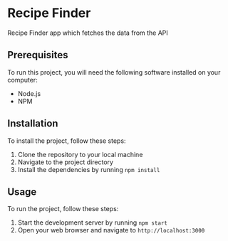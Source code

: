 # Recipe Finder

Recipe Finder app which fetches the data from the API

## Prerequisites

To run this project, you will need the following software installed on your computer:

- Node.js
- NPM

## Installation

To install the project, follow these steps:

1. Clone the repository to your local machine
2. Navigate to the project directory
3. Install the dependencies by running `npm install`

## Usage

To run the project, follow these steps:

1. Start the development server by running `npm start`
2. Open your web browser and navigate to `http://localhost:3000`
